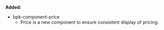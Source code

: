**Added:**

- bpk-component-price
  - Price is a new component to ensure consistent display of pricing.
